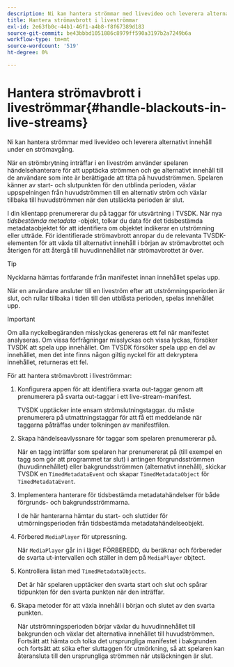 ```yaml
---
description: Ni kan hantera strömmar med livevideo och leverera alternativt innehåll under en strömavgång.
title: Hantera strömavbrott i liveströmmar
exl-id: 2e63fb0c-44b1-46f1-a4b8-f8f67389d183
source-git-commit: be43bbbd1051886c8979ff590a3197b2a7249b6a
workflow-type: tm+mt
source-wordcount: '519'
ht-degree: 0%

---
```


# Hantera strömavbrott i liveströmmar{#handle-blackouts-in-live-streams}

Ni kan hantera strömmar med livevideo och leverera alternativt innehåll under en strömavgång.

När en strömbrytning inträffar i en liveström använder spelaren händelsehanterare för att upptäcka strömmen och ge alternativt innehåll till de användare som inte är berättigade att titta på huvudströmmen. Spelaren känner av start- och slutpunkten för den utblinda perioden, växlar uppspelningen från huvudströmmen till en alternativ ström och växlar tillbaka till huvudströmmen när den utsläckta perioden är slut.

I din klientapp prenumererar du på taggar för utsvärtning i TVSDK. När nya *tidsbestämda metadata* -objekt, tolkar du data för det tidsbestämda metadataobjektet för att identifiera om objektet indikerar en utströmning eller utträde. För identifierade strömavbrott anropar du de relevanta TVSDK-elementen för att växla till alternativt innehåll i början av strömavbrottet och återigen för att återgå till huvudinnehållet när strömavbrottet är över.

>[!TIP]
>
>Nycklarna hämtas fortfarande från manifestet innan innehållet spelas upp.

När en användare ansluter till en liveström efter att utströmningsperioden är slut, och rullar tillbaka i tiden till den utblåsta perioden, spelas innehållet upp.

>[!IMPORTANT]
>
>Om alla nyckelbegäranden misslyckas genereras ett fel när manifestet analyseras. Om vissa förfrågningar misslyckas och vissa lyckas, försöker TVSDK att spela upp innehållet. Om TVSDK försöker spela upp en del av innehållet, men det inte finns någon giltig nyckel för att dekryptera innehållet, returneras ett fel.

För att hantera strömavbrott i liveströmmar:

1. Konfigurera appen för att identifiera svarta out-taggar genom att prenumerera på svarta out-taggar i ett live-stream-manifest.

   TVSDK upptäcker inte ensam strömslutningstaggar. du måste prenumerera på utmattningstaggar för att få ett meddelande när taggarna påträffas under tolkningen av manifestfilen.
1. Skapa händelseavlyssnare för taggar som spelaren prenumererar på.

   När en tagg inträffar som spelaren har prenumererat på (till exempel en tagg som gör att programmet tar slut) i antingen förgrundsströmmen (huvudinnehållet) eller bakgrundsströmmen (alternativt innehåll), skickar TVSDK en `TimedMetadataEvent` och skapar `TimedMetadataObject` för `TimedMetadataEvent`.
1. Implementera hanterare för tidsbestämda metadatahändelser för både förgrunds- och bakgrundsströmmarna.

   I de här hanterarna hämtar du start- och sluttider för utmörningsperioden från tidsbestämda metadatahändelseobjekt.
1. Förbered `MediaPlayer` för utpressning.

   När `MediaPlayer` går in i läget FÖRBEREDD, du beräknar och förbereder de svarta ut-intervallen och ställer in dem på `MediaPlayer` objtect.

1. Kontrollera listan med `TimedMetadataObjects`.

   Det är här spelaren upptäcker den svarta start och slut och spårar tidpunkten för den svarta punkten när den inträffar.

1. Skapa metoder för att växla innehåll i början och slutet av den svarta punkten.

   När utströmningsperioden börjar växlar du huvudinnehållet till bakgrunden och växlar det alternativa innehållet till huvudströmmen. Fortsätt att hämta och tolka det ursprungliga manifestet i bakgrunden och fortsätt att söka efter sluttaggen för utmörkning, så att spelaren kan återansluta till den ursprungliga strömmen när utsläckningen är slut.
